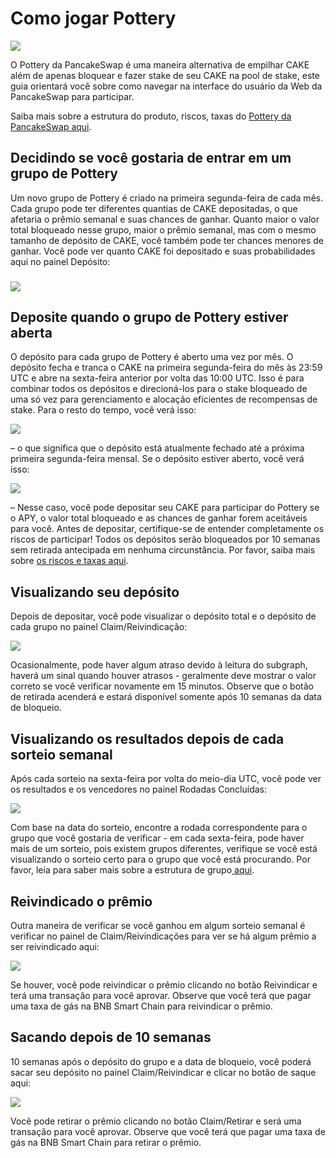# Como jogar Pottery

![](../../.gitbook/assets/how-to-pottery.png)

O Pottery da PancakeSwap é uma maneira alternativa de empilhar CAKE além de apenas bloquear e fazer stake de seu CAKE na pool de stake, este guia orientará você sobre como navegar na interface do usuário da Web da PancakeSwap para participar.

Saiba mais sobre a estrutura do produto, riscos, taxas do [Pottery da PancakeSwap aqui](https://docs.pancakeswap.finance/v/portuguese-brazilian/products/pottery).

## Decidindo se você gostaria de entrar em um grupo de Pottery

Um novo grupo de Pottery é criado na primeira segunda-feira de cada mês. Cada grupo pode ter diferentes quantias de CAKE depositadas, o que afetaria o prêmio semanal e suas chances de ganhar. Quanto maior o valor total bloqueado nesse grupo, maior o prêmio semanal, mas com o mesmo tamanho de depósito de CAKE, você também pode ter chances menores de ganhar. Você pode ver quanto CAKE foi depositado e suas probabilidades aqui no painel Depósito:

### ![](<../../.gitbook/assets/Screenshot 2022-07-27 at 2.36.41 PM.png>) <a href="#deposit-when-the-pottery-cohort-is-open" id="deposit-when-the-pottery-cohort-is-open"></a>

## Deposite quando o grupo de Pottery estiver aberta

O depósito para cada grupo de Pottery é aberto uma vez por mês. O depósito fecha e tranca o CAKE na primeira segunda-feira do mês às 23:59 UTC e abre na sexta-feira anterior por volta das 10:00 UTC. Isso é para combinar todos os depósitos e direcioná-los para o stake bloqueado de uma só vez para gerenciamento e alocação eficientes de recompensas de stake. Para o resto do tempo, você verá isso:&#x20;

![](<../../.gitbook/assets/image (3) (2) (1).png>)

– o que significa que o depósito está atualmente fechado até a próxima primeira segunda-feira mensal. Se o depósito estiver aberto, você verá isso:&#x20;

![](<../../.gitbook/assets/image (4) (2).png>)

– Nesse caso, você pode depositar seu CAKE para participar do Pottery se o APY, o valor total bloqueado e as chances de ganhar forem aceitáveis para você. Antes de depositar, certifique-se de entender completamente os riscos de participar! Todos os depósitos serão bloqueados por 10 semanas sem retirada antecipada em nenhuma circunstância. Por favor, saiba mais sobre [os riscos e taxas aqui](https://docs.pancakeswap.finance/v/portuguese-brazilian/products/pottery).

## Visualizando seu depósito <a href="#viewing-your-deposit" id="viewing-your-deposit"></a>

Depois de depositar, você pode visualizar o depósito total e o depósito de cada grupo no painel Claim/Reivindicação:

![](<../../.gitbook/assets/image (9) (2).png>)

Ocasionalmente, pode haver algum atraso devido à leitura do subgraph, haverá um sinal quando houver atrasos - geralmente deve mostrar o valor correto se você verificar novamente em 15 minutos. Observe que o botão de retirada acenderá e estará disponível somente após 10 semanas da data de bloqueio.

## Visualizando os resultados depois de cada sorteio semanal <a href="#viewing-the-results-after-each-weekly-draw" id="viewing-the-results-after-each-weekly-draw"></a>

Após cada sorteio na sexta-feira por volta do meio-dia UTC, você pode ver os resultados e os vencedores no painel Rodadas Concluídas:

![](<../../.gitbook/assets/image (2) (3).png>)

Com base na data do sorteio, encontre a rodada correspondente para o grupo que você gostaria de verificar - em cada sexta-feira, pode haver mais de um sorteio, pois existem grupos diferentes, verifique se você está visualizando o sorteio certo para o grupo que você está procurando. Por favor, leia para saber mais sobre a estrutura de grupo[ aqui](https://docs.pancakeswap.finance/v/portuguese-brazilian/products/pottery).

## Reivindicado o prêmio <a href="#claiming-the-prize" id="claiming-the-prize"></a>

Outra maneira de verificar se você ganhou em algum sorteio semanal é verificar no painel de Claim/Reivindicações para ver se há algum prêmio a ser reivindicado aqui:

![](<../../.gitbook/assets/image (6) (2).png>)

Se houver, você pode reivindicar o prêmio clicando no botão Reivindicar e terá uma transação para você aprovar. Observe que você terá que pagar uma taxa de gás na BNB Smart Chain para reivindicar o prêmio.

## Sacando depois de 10 semanas <a href="#withdrawing-after-10-weeks" id="withdrawing-after-10-weeks"></a>

10 semanas após o depósito do grupo e a data de bloqueio, você poderá sacar seu depósito no painel Claim/Reivindicar e clicar no botão de saque aqui:

![](<../../.gitbook/assets/image (7) (3).png>)

Você pode retirar o prêmio clicando no botão Claim/Retirar e será uma transação para você aprovar. Observe que você terá que pagar uma taxa de gás na BNB Smart Chain para retirar o prêmio.
